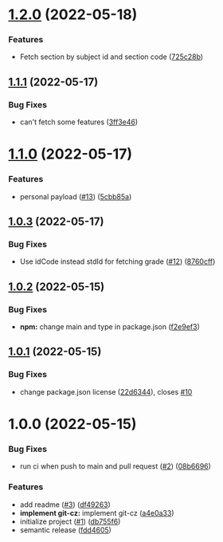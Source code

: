 # [1.2.0](https://github.com/hirasawaau/kuwrapper.js/compare/v1.1.1...v1.2.0) (2022-05-18)


### Features

* Fetch section by subject id and section code ([725c28b](https://github.com/hirasawaau/kuwrapper.js/commit/725c28b5b7c34336857515fd0b946866f06d885d))

## [1.1.1](https://github.com/hirasawaau/kuwrapper.js/compare/v1.1.0...v1.1.1) (2022-05-17)


### Bug Fixes

* can't fetch some features ([3ff3e46](https://github.com/hirasawaau/kuwrapper.js/commit/3ff3e46b351e76ab3bd6818d1f8b59016c1653d6))

# [1.1.0](https://github.com/hirasawaau/kuwrapper.js/compare/v1.0.3...v1.1.0) (2022-05-17)


### Features

* personal payload ([#13](https://github.com/hirasawaau/kuwrapper.js/issues/13)) ([5cbb85a](https://github.com/hirasawaau/kuwrapper.js/commit/5cbb85a0e85ba42c641c83d69488ff1d8c58056d))

## [1.0.3](https://github.com/hirasawaau/kuwrapper.js/compare/v1.0.2...v1.0.3) (2022-05-17)


### Bug Fixes

* Use idCode instead stdId for fetching grade ([#12](https://github.com/hirasawaau/kuwrapper.js/issues/12)) ([8760cff](https://github.com/hirasawaau/kuwrapper.js/commit/8760cff8eb99b9e0b82f6af3cf8beed0a3cc3369))

## [1.0.2](https://github.com/hirasawaau/kuwrapper.js/compare/v1.0.1...v1.0.2) (2022-05-15)


### Bug Fixes

* **npm:** change main and type in package.json ([f2e9ef3](https://github.com/hirasawaau/kuwrapper.js/commit/f2e9ef33e46b4d07d2706560a600579dbc3e4808))

## [1.0.1](https://github.com/hirasawaau/kuwrapper.js/compare/v1.0.0...v1.0.1) (2022-05-15)


### Bug Fixes

* change package.json license ([22d6344](https://github.com/hirasawaau/kuwrapper.js/commit/22d63440f4f02bd01f37e9b79b7906cfa8d2fffb)), closes [#10](https://github.com/hirasawaau/kuwrapper.js/issues/10)

# 1.0.0 (2022-05-15)


### Bug Fixes

* run ci when push to main and pull request ([#2](https://github.com/hirasawaau/kuwrapper.js/issues/2)) ([08b6696](https://github.com/hirasawaau/kuwrapper.js/commit/08b66968424784ffcb0e69fedcdfeace63c312a4))


### Features

* add readme ([#3](https://github.com/hirasawaau/kuwrapper.js/issues/3)) ([df49263](https://github.com/hirasawaau/kuwrapper.js/commit/df49263c31525fbffbd1b210462ff7a3240db398))
* **implement git-cz:** implement git-cz ([a4e0a33](https://github.com/hirasawaau/kuwrapper.js/commit/a4e0a330b89147c336f55685c95bc94d38fa45a3))
* initialize project ([#1](https://github.com/hirasawaau/kuwrapper.js/issues/1)) ([db755f6](https://github.com/hirasawaau/kuwrapper.js/commit/db755f676267186df4b18b82bd55b78fa1ca6cb6))
* semantic release ([fdd4605](https://github.com/hirasawaau/kuwrapper.js/commit/fdd46059d26968fe07e2f89d11d839896ffd7548))
